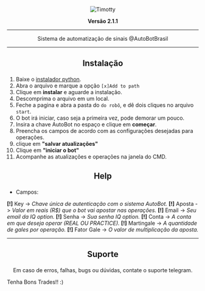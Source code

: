 <p align="center"><img src="https://i.imgur.com/UiVvzSS.jpg" alt="Timotty"></p>
<p align="center"><strong>Versão 2.1.1</strong></p>

* * *
<p align="center">Sistema de automatização de sinais @AutoBotBrasil</p>

* * *
## <p align="center">Instalação</p>
 
 1) Baixe o [instalador python](https://www.python.org/downloads/).
 2) Abra o arquivo e marque a opção ``[x]Add to path``
 3) Clique em **instalar** e aguarde a instalação.
 4) Descomprima o arquivo em um local.
 5) Feche a pagina e abra a pasta do ``do robô``, e dê dois cliques no arquivo ``start``.
 6) O bot irá iniciar, caso seja a primeira vez, pode demorar um pouco.
 7) Insira a chave AutoBot no espaço e clique em **começar**.
 8) Preencha os campos de acordo com as configurações desejadas para operações.
 9) clique em **"salvar atualizações"**
 10) Clique em **"iniciar o bot"**
 11) Acompanhe as atualizações e operações na janela do CMD.

## <p align="center">Help</p>

 * Campos:

 **[!]** Key        -> *Chave única de autenticação com o sistema AutoBot.*
 **[!]** Aposta     -> *Valor em reais (R$) que o bot vai apostar nas operações.*
 **[!]** Email      -> *Seu email da IQ option.*
 **[!]** Senha      -> *Sua senha IQ option.*
 **[!]** Conta      -> *A conta em que deseja operar (REAL OU PRACTICE).*
 **[!]** Martingale -> *A quantidade de gales por operação.*
 **[!]** Fator Gale -> *O valor de multiplicação da aposta.*

* * *
## <p align="center">Suporte</p>
<p align="center">Em caso de erros, falhas, bugs ou dúvidas, contate o suporte telegram.</p>

Tenha Bons Trades!! :)
